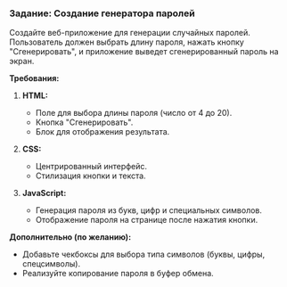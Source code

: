 ### **Задание: Создание генератора паролей**

Создайте веб-приложение для генерации случайных паролей. Пользователь должен выбрать длину пароля, нажать кнопку "Сгенерировать", и приложение выведет сгенерированный пароль на экран.

**Требования:**  
1. **HTML:**
   - Поле для выбора длины пароля (число от 4 до 20).
   - Кнопка "Сгенерировать".
   - Блок для отображения результата.

2. **CSS:**
   - Центрированный интерфейс.
   - Стилизация кнопки и текста.

3. **JavaScript:**
   - Генерация пароля из букв, цифр и специальных символов.
   - Отображение пароля на странице после нажатия кнопки.  

**Дополнительно (по желанию):**  
- Добавьте чекбоксы для выбора типа символов (буквы, цифры, спецсимволы).  
- Реализуйте копирование пароля в буфер обмена.